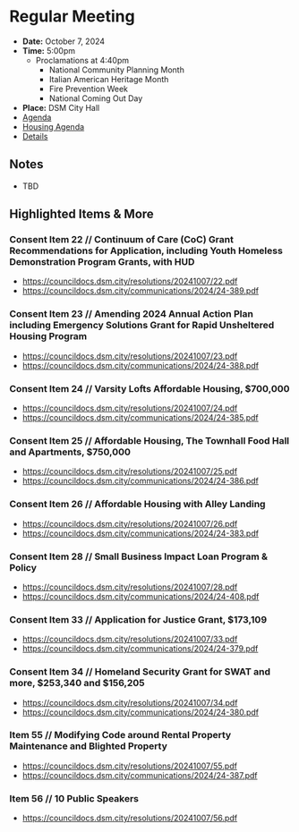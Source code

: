 # Regular Meeting

- **Date:** October 7, 2024
- **Time:** 5:00pm
    - Proclamations at 4:40pm
        - National Community Planning Month
        - Italian American Heritage Month
        - Fire Prevention Week
        - National Coming Out Day
- **Place:** DSM City Hall
- [Agenda](https://councildocs.dsm.city/agendas/ag20241007.pdf)
- [Housing Agenda](https://councildocs.dsm.city/agendas/mg20241007.pdf)
- [Details](https://www.dsm.city/citycouncil_detail_T60_R2947.php)

## Notes

- TBD

## Highlighted Items & More

### Consent Item 22 // Continuum of Care (CoC) Grant Recommendations for Application, including Youth Homeless Demonstration Program Grants, with HUD

- https://councildocs.dsm.city/resolutions/20241007/22.pdf
- https://councildocs.dsm.city/communications/2024/24-389.pdf

### Consent Item 23 // Amending 2024 Annual Action Plan including Emergency Solutions Grant for Rapid Unsheltered Housing Program

- https://councildocs.dsm.city/resolutions/20241007/23.pdf
- https://councildocs.dsm.city/communications/2024/24-388.pdf

### Consent Item 24 // Varsity Lofts Affordable Housing, $700,000

- https://councildocs.dsm.city/resolutions/20241007/24.pdf
- https://councildocs.dsm.city/communications/2024/24-385.pdf

### Consent Item 25 // Affordable Housing, The Townhall Food Hall and Apartments, $750,000

- https://councildocs.dsm.city/resolutions/20241007/25.pdf
- https://councildocs.dsm.city/communications/2024/24-386.pdf

### Consent Item 26 // Affordable Housing with Alley Landing

- https://councildocs.dsm.city/resolutions/20241007/26.pdf
- https://councildocs.dsm.city/communications/2024/24-383.pdf

### Consent Item 28 // Small Business Impact Loan Program & Policy

- https://councildocs.dsm.city/resolutions/20241007/28.pdf
- https://councildocs.dsm.city/communications/2024/24-408.pdf

### Consent Item 33 // Application for Justice Grant, $173,109

- https://councildocs.dsm.city/resolutions/20241007/33.pdf
- https://councildocs.dsm.city/communications/2024/24-379.pdf

### Consent Item 34 // Homeland Security Grant for SWAT and more, $253,340 and $156,205

- https://councildocs.dsm.city/resolutions/20241007/34.pdf
- https://councildocs.dsm.city/communications/2024/24-380.pdf

### Item 55 // Modifying Code around Rental Property Maintenance and Blighted Property

- https://councildocs.dsm.city/resolutions/20241007/55.pdf
- https://councildocs.dsm.city/communications/2024/24-387.pdf

### Item 56 // 10 Public Speakers

- https://councildocs.dsm.city/resolutions/20241007/56.pdf
